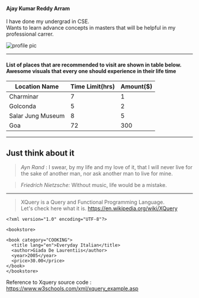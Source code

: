 #### Ajay Kumar Reddy Arram

I have done my undergrad in CSE.<br>
Wants to learn advance concepts in masters that will be helpful in my professional carrer.


![profile pic](/profile.jpg)

***

#### List of places that are recommended to visit are shown in table below.<br> Awesome visuals that every one should experience in their life time

| **Location Name** | **Time Limit(hrs)** | **Amount($)** |
| ------------------| --------------------| --------------|
|    Charminar      |            7        |       1       | 
|    Golconda       |            5        |       2       |
|  Salar Jung Museum|            8        |       5       |
|      Goa          |            72       |       300     | 

***

## Just think about it

> *Ayn Rand*   : I swear, by my life and my love of it, that I will never live for the sake of another man, nor ask another man to live for mine.

> *Friedrich Nietzsche:* Without music, life would be a mistake.

***

> XQuery is a Query and Functional Programming Language.<br>
> Let's check here what it is. <https://en.wikipedia.org/wiki/XQuery>

~~~
<?xml version="1.0" encoding="UTF-8"?>

<bookstore>

<book category="COOKING">
  <title lang="en">Everyday Italian</title>
  <author>Giada De Laurentiis</author>
  <year>2005</year>
  <price>30.00</price>
</book>
</bookstore>
~~~
Reference to Xquery source code : <https://www.w3schools.com/xml/xquery_example.asp>


